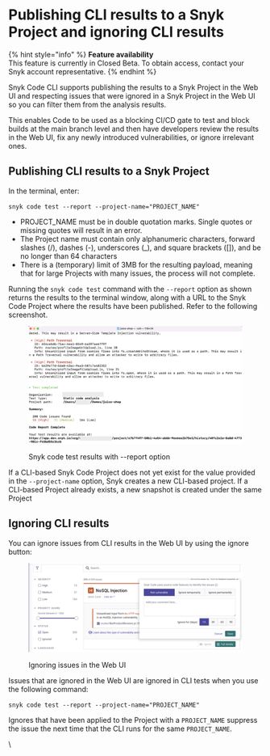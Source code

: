 # Publishing CLI results to a Snyk Project and ignoring CLI results

{% hint style="info" %}
**Feature availability**\
This feature is currently in Closed Beta. To obtain access, contact your Snyk account representative.
{% endhint %}

Snyk Code CLI supports publishing the results to a Snyk Project in the Web UI and respecting issues that were ignored in a Snyk Project in the Web UI so you can filter them from the analysis results.

This enables Code to be used as a blocking CI/CD gate to test and block builds at the main branch level and then have developers review the results in the Web UI, fix any newly introduced vulnerabilities, or ignore irrelevant ones.

## **Publishing CLI results to a Snyk Project**

In the terminal, enter:

```
snyk code test --report --project-name="PROJECT_NAME"
```

* PROJECT\_NAME must be in double quotation marks. Single quotes or missing quotes will result in an error.
* The Project name must contain only alphanumeric characters, forward slashes (/), dashes (-), underscores (\_), and square brackets (\[]), and be no longer than 64 characters
* There is a (temporary) limit of 3MB for the resulting payload, meaning that for large Projects with many issues, the process will not complete.

Running the `snyk code test` command with the `--report` option as shown returns the results to the terminal window, along with a URL to the Snyk Code Project where the results have been published. Refer to the following screenshot.

<figure><img src="../../../.gitbook/assets/image (6).png" alt="Snyk code test results with --report option"><figcaption><p>Snyk code test results with --report option</p></figcaption></figure>

If a CLI-based Snyk Code Project does not yet exist for the value provided in the `--project-name` option, Snyk creates a new CLI-based project. If a CLI-based Project already exists, a new snapshot is created under the same Project

## **Ignoring CLI results**

You can ignore issues from CLI results in the Web UI by using the ignore button:

<figure><img src="../../../.gitbook/assets/image (1) (2).png" alt="Ignoring issues in the Web UI"><figcaption><p>Ignoring issues in the Web UI</p></figcaption></figure>

Issues that are ignored in the Web UI are ignored in CLI tests when you use the following command:

```
snyk code test --report --project-name="PROJECT_NAME"
```

Ignores that have been applied to the Project with a `PROJECT_NAME` suppress the issue the next time that the CLI runs for the same `PROJECT_NAME`.

\
